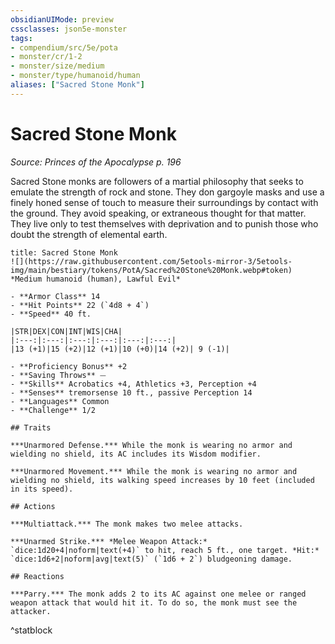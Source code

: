 ```yaml
---
obsidianUIMode: preview
cssclasses: json5e-monster
tags:
- compendium/src/5e/pota
- monster/cr/1-2
- monster/size/medium
- monster/type/humanoid/human
aliases: ["Sacred Stone Monk"]
---
```

# Sacred Stone Monk
*Source: Princes of the Apocalypse p. 196*  

Sacred Stone monks are followers of a martial philosophy that seeks to emulate the strength of rock and stone. They don gargoyle masks and use a finely honed sense of touch to measure their surroundings by contact with the ground. They avoid speaking, or extraneous thought for that matter. They live only to test themselves with deprivation and to punish those who doubt the strength of elemental earth.

```ad-statblock
title: Sacred Stone Monk
![](https://raw.githubusercontent.com/5etools-mirror-3/5etools-img/main/bestiary/tokens/PotA/Sacred%20Stone%20Monk.webp#token)
*Medium humanoid (human), Lawful Evil*

- **Armor Class** 14
- **Hit Points** 22 (`4d8 + 4`)
- **Speed** 40 ft.

|STR|DEX|CON|INT|WIS|CHA|
|:---:|:---:|:---:|:---:|:---:|:---:|
|13 (+1)|15 (+2)|12 (+1)|10 (+0)|14 (+2)| 9 (-1)|

- **Proficiency Bonus** +2
- **Saving Throws** ⏤
- **Skills** Acrobatics +4, Athletics +3, Perception +4
- **Senses** tremorsense 10 ft., passive Perception 14
- **Languages** Common
- **Challenge** 1/2

## Traits

***Unarmored Defense.*** While the monk is wearing no armor and wielding no shield, its AC includes its Wisdom modifier.

***Unarmored Movement.*** While the monk is wearing no armor and wielding no shield, its walking speed increases by 10 feet (included in its speed).

## Actions

***Multiattack.*** The monk makes two melee attacks.

***Unarmed Strike.*** *Melee Weapon Attack:* `dice:1d20+4|noform|text(+4)` to hit, reach 5 ft., one target. *Hit:* `dice:1d6+2|noform|avg|text(5)` (`1d6 + 2`) bludgeoning damage.

## Reactions

***Parry.*** The monk adds 2 to its AC against one melee or ranged weapon attack that would hit it. To do so, the monk must see the attacker.
```
^statblock